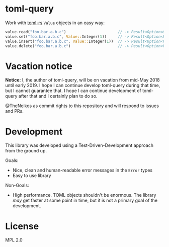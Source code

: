 # toml-query

Work with [toml-rs]() `Value` objects in an easy way:

```rust
value.read("foo.bar.a.b.c")                       // -> Result<Option<&Value>, Error>
value.set("foo.bar.a.b.c", Value::Integer(1))     // -> Result<Option<Value>, Error>
value.insert("foo.bar.a.b.c", Value::Integer(1))  // -> Result<Option<Value>, Error>
value.delete("foo.bar.a.b.c")                     // -> Result<Option<Value>, Error>
```

# Vacation notice

**Notice:** I, the author of toml-query, will be on vacation from mid-May 2018
until early 2019. I hope I can continue develop toml-query during that time, but I
cannot guarantee that. I hope I can continue development of toml-query after that
and I certainly plan to do so.

@TheNeikos as commit rights to this repository and will respond to issues and
PRs.

# Development

This library was developed using a Test-Driven-Development approach from the
ground up.

Goals:

* Nice, clean and human-readable error messages in the `Error` types
* Easy to use library

Non-Goals:

* High performance. TOML objects shouldn't be enormous. The library _may_ get
  faster at some point in time, but it is not a primary goal of the development.

# License

MPL 2.0

